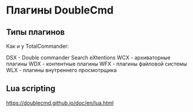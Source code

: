 # Плагины DoubleCmd

## Типы плагинов

Как и у TotalCommander:

DSX - Double commander Search eXtentions
WCX - архиваторные плагины
WDX - контентные плагины
WFX - плагины файловой системы
WLX - плагины внутреннего просмотрщика

## Lua scripting

https://doublecmd.github.io/doc/en/lua.html
